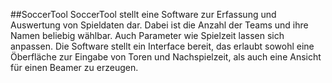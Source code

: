 ##SoccerTool
SoccerTool stellt eine Software zur Erfassung und Auswertung von Spieldaten dar. Dabei ist die Anzahl der Teams und ihre Namen beliebig wählbar. Auch Parameter wie Spielzeit lassen sich anpassen. Die Software stellt ein Interface bereit, das erlaubt sowohl eine Öberfläche zur Eingabe von Toren und Nachspielzeit, als auch eine Ansicht für einen Beamer zu erzeugen.
